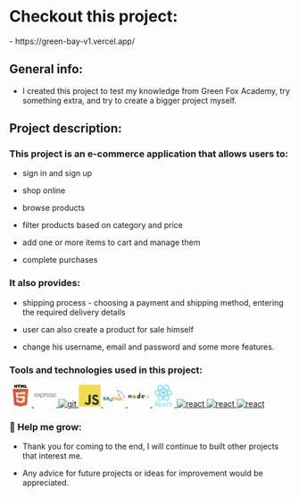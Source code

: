 <h1>Checkout this project:</h1>
- https://green-bay-v1.vercel.app/

<h2 align="left">General info:</h2>

- I created this project to test my knowledge from Green Fox Academy, try something extra, and try to create a bigger project myself.

<h2 align="left">Project description:</h2>
<h3>This project is an e-commerce application that allows users to:</h3>

- sign in and sign up

- shop online

- browse products

- filter products based on category and price

- add one or more items to cart and manage them

- complete purchases

<h3>It also provides:</h3>

- shipping process - choosing a payment and shipping method, entering the required delivery details

- user can also create a product for sale himself

- change his username, email and password and some more features.

<h3 align="left">Tools and technologies used in this project:</h3>
<p align="left"> 
<a  target="_blank" href="https://developer.mozilla.org/en-US/docs/Web/HTML" rel="noreferrer"> <img src="https://raw.githubusercontent.com/devicons/devicon/master/icons/html5/html5-original-wordmark.svg" alt="html5" width="40" height="40"/> </a>
<a  target="_blank" href="https://expressjs.com/" rel="noreferrer"> <img src="https://raw.githubusercontent.com/devicons/devicon/master/icons/express/express-original-wordmark.svg" alt="express" width="40" height="40"/> </a>
<a  target="_blank" href="https://git-scm.com/" rel="noreferrer"> <img src="https://www.vectorlogo.zone/logos/git-scm/git-scm-icon.svg" alt="git" width="40" height="40"/> </a>  
<a  target="_blank" href="https://developer.mozilla.org/en-US/docs/Web/JavaScript" rel="noreferrer"> <img src="https://raw.githubusercontent.com/devicons/devicon/master/icons/javascript/javascript-original.svg" alt="javascript" width="40" height="40"/> </a>
<a target="_blank" href="https://developer.mozilla.org/en-US/docs/Glossary/SQL" rel="noreferrer"> <img src="https://raw.githubusercontent.com/devicons/devicon/master/icons/mysql/mysql-original-wordmark.svg" alt="mysql" width="40" height="40"/> </a>
<a href="https://nodejs.org" target="_blank" rel="noreferrer"> <img src="https://raw.githubusercontent.com/devicons/devicon/master/icons/nodejs/nodejs-original-wordmark.svg" alt="nodejs" width="40" height="40"/> </a>
<a target="_blank" href="https://react.dev/" rel="noreferrer"> <img src="https://raw.githubusercontent.com/devicons/devicon/master/icons/react/react-original-wordmark.svg" alt="react" width="40" height="40"/> </a>
<a target="_blank" href="https://styled-components.com/" rel="noreferrer"> <img src="https://styled-components.com/logo.png" alt="react" width="40" height="40"/> </a>
<a target="_blank" href="https://mui.com/" rel="noreferrer"> <img src="https://mui.com/static/logo.png" alt="react" width="40" height="40"/> </a>
<a target="_blank" href="https://swiperjs.com/" rel="noreferrer"> <img src="https://cms-assets.tutsplus.com/uploads/users/780/posts/39427/image-upload/68747470733a2f2f6769746875622e7375726d6f6e2e6d652f696d616765732f636f6d6d6f6e2f7377697065722d6c6f676f2e737667.svg" alt="react" width="40" height="40"/> </a>

</p>

<h3>🌱 Help me grow:</h3>

- Thank you for coming to the end, I will continue to built other projects that interest me.

- Any advice for future projects or ideas for improvement would be appreciated.
